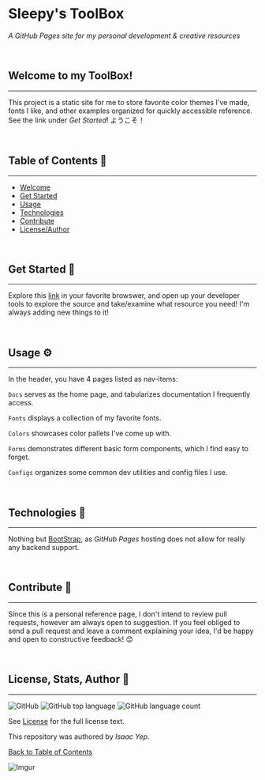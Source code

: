 # **Sleepy's ToolBox**
*A GitHub Pages site for my personal development & creative resources*

<br />

## Welcome to my ToolBox!
<hr>

This project is a static site for me to store favorite color themes I've made, fonts I like, and other examples organized for quickly accessible reference. See the link under *Get Started*! ようこそ！

<br />

## Table of Contents 📖
<hr>

  - [Welcome](#welcome-to-projectname)
  - [Get Started](#get-started-🚀)
  - [Usage](#usage-⚙)
  - [Technologies](#technologies-🧰)
  - [Contribute](#Contribute-🤝)
  - [License/Author](#license--author-📜)

<br />

## Get Started 🚀
<hr>

Explore this [link](https://anthonybench.github.io) in your favorite browswer, and open up your developer tools to explore the source and take/examine what resource you need! I'm always adding new things to it!

<br />

## Usage ⚙
<hr>

In the header, you have 4 pages listed as nav-items:

`Docs` serves as the home page, and tabularizes documentation I frequently access.

`Fonts` displays a collection of my favorite fonts.

`Colors` showcases color pallets I've come up with.

`Forms` demonstrates different basic form components, which I find easy to forget.

`Configs` organizes some common dev utilities and config files I use.

<br />

## Technologies 🧰
<hr>

Nothing but [BootStrap](https://getbootstrap.com/docs/4.5/getting-started/introduction/), as *GitHub Pages* hosting does not allow for really any backend support.


<br />

## Contribute 🤝
<hr>

Since this is a personal reference page, I don't intend to review pull requests, however am always open to suggestion. If you feel obliged to send a pull request and leave a comment explaining your idea, I'd be happy and open to constructive feedback! 😊

<br />

## License, Stats, Author 📜
<hr>
<!-- badge cluster -->

 ![GitHub](https://img.shields.io/github/license/anthonybench/anthonybench.github.io) ![GitHub top language](https://img.shields.io/github/languages/top/anthonybench/anthonybench.github.io) ![GitHub language count](https://img.shields.io/github/languages/count/anthonybench/anthonybench.github.io)

<!-- / -->
 See [License](https://opensource.org/licenses/MIT) for the full license text.

  This repository was authored by *Isaac Yep*.

[Back to Table of Contents](#table-of-contents-📖)


![Imgur](https://i.imgur.com/jtNwEWu.png)

